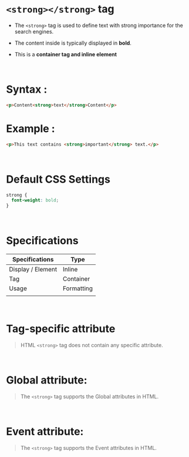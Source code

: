 # `<strong></strong>` tag

- The `<strong>` tag is used to define text with strong importance for the search engines.

- The content inside is typically displayed in **bold**.

- This is a **container tag and inline element**

&nbsp;

# Syntax :

```html
<p>Content<strong>text</strong>Content</p>
```

# Example :

```html
<p>This text contains <strong>important</strong> text.</p>
```

&nbsp;

# Default CSS Settings

```css
strong {
  font-weight: bold;
}
```

&nbsp;

# Specifications

| Specifications    | Type       |
| ----------------- | ---------- |
| Display / Element | Inline     |
| Tag               | Container  |
| Usage             | Formatting |
|                   |            |

&nbsp;

# Tag-specific attribute

> HTML `<strong>` tag does not contain any specific attribute.

&nbsp;

# Global attribute:

> The `<strong>` tag supports the Global attributes in HTML.

&nbsp;

# Event attribute:

> The `<strong>` tag supports the Event attributes in HTML.
